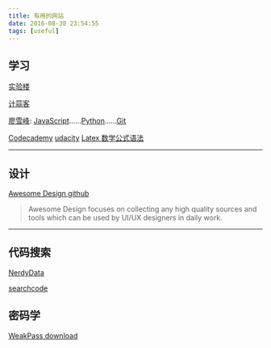 ```yaml
---
title: 有用的网站
date: 2016-08-30 23:54:55
tags: [useful]
---
```


## 学习
[实验楼](https://www.shiyanlou.com)

[计蒜客](https://www.jisuanke.com)

[廖雪峰](http://www.liaoxuefeng.com):
[JavaScript](http://www.liaoxuefeng.com/wiki/001434446689867b27157e896e74d51a89c25cc8b43bdb3000)......[Python](http://www.liaoxuefeng.com/wiki/0014316089557264a6b348958f449949df42a6d3a2e542c000)......[Git](http://www.liaoxuefeng.com/wiki/0013739516305929606dd18361248578c67b8067c8c017b000)

[Codecademy](https://www.codecademy.com)
[udacity](https://cn.udacity.com/referral-invitation/?referral_recipient_amount_off=300&referral_recipient_coupon_code=DCCFD233)
[Latex 数学公式语法](https://zh.wikipedia.org/wiki/Help:%E6%95%B0%E5%AD%A6%E5%85%AC%E5%BC%8F)

---

## 设计
[Awesome Design github](https://github.com/gztchan/awesome-design)

> Awesome Design focuses on collecting any high quality sources and tools which can be used by UI/UX designers in daily work.

---

## 代码搜索
[NerdyData](https://nerdydata.com/search)

[searchcode](https://searchcode.com/)





## 密码学
[WeakPass download](http://weakpass.com/)
